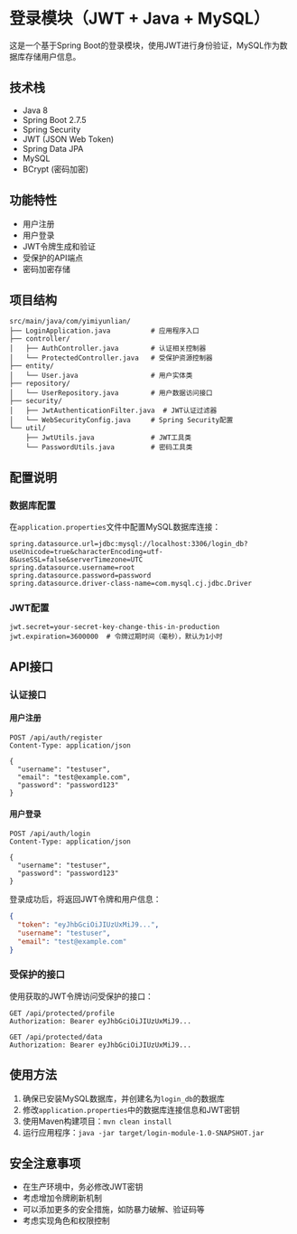 # 登录模块（JWT + Java + MySQL）

这是一个基于Spring Boot的登录模块，使用JWT进行身份验证，MySQL作为数据库存储用户信息。

## 技术栈

- Java 8
- Spring Boot 2.7.5
- Spring Security
- JWT (JSON Web Token)
- Spring Data JPA
- MySQL
- BCrypt (密码加密)

## 功能特性

- 用户注册
- 用户登录
- JWT令牌生成和验证
- 受保护的API端点
- 密码加密存储

## 项目结构

```
src/main/java/com/yimiyunlian/
├── LoginApplication.java          # 应用程序入口
├── controller/
│   ├── AuthController.java        # 认证相关控制器
│   └── ProtectedController.java   # 受保护资源控制器
├── entity/
│   └── User.java                  # 用户实体类
├── repository/
│   └── UserRepository.java        # 用户数据访问接口
├── security/
│   ├── JwtAuthenticationFilter.java  # JWT认证过滤器
│   └── WebSecurityConfig.java     # Spring Security配置
└── util/
    ├── JwtUtils.java              # JWT工具类
    └── PasswordUtils.java         # 密码工具类
```

## 配置说明

### 数据库配置

在`application.properties`文件中配置MySQL数据库连接：

```properties
spring.datasource.url=jdbc:mysql://localhost:3306/login_db?useUnicode=true&characterEncoding=utf-8&useSSL=false&serverTimezone=UTC
spring.datasource.username=root
spring.datasource.password=password
spring.datasource.driver-class-name=com.mysql.cj.jdbc.Driver
```

### JWT配置

```properties
jwt.secret=your-secret-key-change-this-in-production
jwt.expiration=3600000  # 令牌过期时间（毫秒），默认为1小时
```

## API接口

### 认证接口

#### 用户注册

```
POST /api/auth/register
Content-Type: application/json

{
  "username": "testuser",
  "email": "test@example.com",
  "password": "password123"
}
```

#### 用户登录

```
POST /api/auth/login
Content-Type: application/json

{
  "username": "testuser",
  "password": "password123"
}
```

登录成功后，将返回JWT令牌和用户信息：

```json
{
  "token": "eyJhbGciOiJIUzUxMiJ9...",
  "username": "testuser",
  "email": "test@example.com"
}
```

### 受保护的接口

使用获取的JWT令牌访问受保护的接口：

```
GET /api/protected/profile
Authorization: Bearer eyJhbGciOiJIUzUxMiJ9...
```

```
GET /api/protected/data
Authorization: Bearer eyJhbGciOiJIUzUxMiJ9...
```

## 使用方法

1. 确保已安装MySQL数据库，并创建名为`login_db`的数据库
2. 修改`application.properties`中的数据库连接信息和JWT密钥
3. 使用Maven构建项目：`mvn clean install`
4. 运行应用程序：`java -jar target/login-module-1.0-SNAPSHOT.jar`

## 安全注意事项

- 在生产环境中，务必修改JWT密钥
- 考虑增加令牌刷新机制
- 可以添加更多的安全措施，如防暴力破解、验证码等
- 考虑实现角色和权限控制